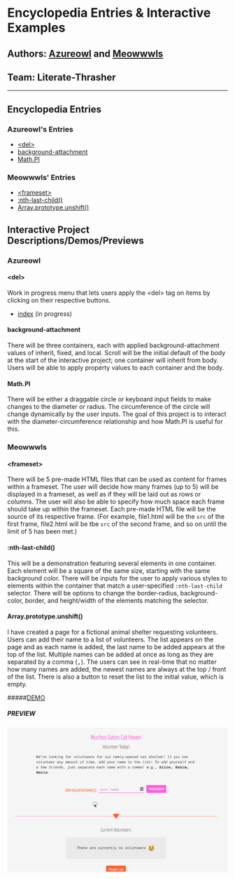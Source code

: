 # Encyclopedia Entries & Interactive Examples
## Authors: [Azureowl](http://github.com/azureowl) and [Meowwwls](http://github.com/meowwwls)
## Team: Literate-Thrasher

***

## Encyclopedia Entries

### Azureowl's Entries

* [&lt;del>](del-entry.md)
* [background-attachment](bg-att-entry.md) 
* [Math.PI](math-pi-entry.md)  


### Meowwwls' Entries

* [&lt;frameset>](frameset-entry.md)
* [:nth-last-child()](nthlastchild-entry.md)  
* [Array.prototype.unshift()](array-unshift-entry.md)

## Interactive Project Descriptions/Demos/Previews

### Azureowl
#### &lt;del>  
Work in progress menu that lets users apply the &lt;del> tag on items by clicking on their respective buttons.    

* [index](../encyclopedia-entries-interactive/del-index.html)  (in progress)

#### background-attachment  
There will be three containers, each with applied background-attachment values of inherit, fixed, and local. Scroll will be the initial default of the body at the start of the interactive project; one container will inherit from body. Users will be able to apply property values to each container and the body.  

#### Math.PI  
There will be either a draggable circle or keyboard input fields to make changes to the diameter or radius. The circumference of the circle will change dynamically by the user inputs. The goal of this project is to interact with the diameter-circumference relationship and how Math.PI is useful for this.

### Meowwwls

#### &lt;frameset>

There will be 5 pre-made HTML files that can be used as content for frames within a frameset. The user will decide how many frames (up to 5) will be displayed in a frameset, as well as if they will be laid out as rows or columns. The user will also be able to specify how much space each frame should take up within the frameset. Each pre-made HTML file will be the source of its respective frame. (For example, file1.html will be the `src` of the first frame, file2.html will be tbe `src` of the second frame, and so on until the limit of 5 has been met.) 

#### :nth-last-child()

This will be a demonstration featuring several elements in one container. Each element will be a square of the same size, starting with the same background color. There will be inputs for the user to apply various styles to elements within the container that match a user-specified `:nth-last-child` selector. There will be options to change the border-radius, background-color, border, and height/width of the elements matching the selector. 

#### Array.prototype.unshift()

I have created a page for a fictional animal shelter requesting volunteers. Users can add their name to a list of volunteers. The list appears on the page and as each name is added, the last name to be added appears at the top of the list. Multiple names can be added at once as long as they are separated by a comma (<kbd>,</kbd>). The users can see in real-time that no matter how many names are added, the newest names are always at the top / front of the list. There is also a button to reset the list to the initial value, which is empty.

#####[DEMO](http://meowwwls.github.io/encyclopedia-md-profilesUI/encyclopedia-entries-interactive/unshift.html)
##### PREVIEW
![demonstration of names being added to the list](https://github.com/meowwwls/encyclopedia-md-profilesUI/blob/master/encyclopedia-entries/img/unshift-prev.gif?raw=true)
